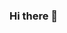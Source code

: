 ### Hi there 👋

<!--
**mrloulass/mrloulass** is a ✨ _special_ ✨ repository because its `README.md` (this file) appears on your GitHub profile.

- 💬 I'm Hello, I am Louis Lassegue, a Full-Stack Software Developer. After 15 years in a retail environment specializing in inventory, logistics, and customer service. In my past experiences, I’ve learned how to lead a  diverse team in different environments. I’m transitioning to a career in software development. 

- 🔭 I’m currently working on labs and projects for course work at CodeFellows.
- 🌱 I’m currently learning FullStack Development at Codefellows.
- 👯 I’m looking to collaborate on any projects to learn and grow.
- 🤔 I’m looking for help with any projects to learn and grow.

- 📫 How to reach me: ...
- 😄 Pronouns: He/Him
- ⚡ Fun fact: I enjoy the creative side of coding.
-->
